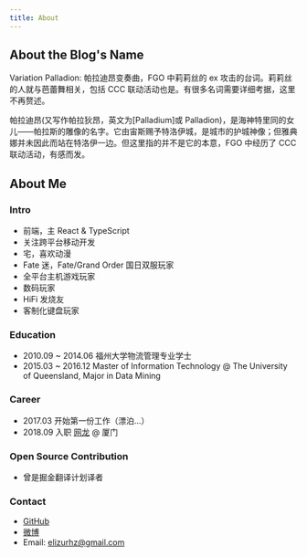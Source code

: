 ```yaml
---
title: About
---
```


## About the Blog's Name

Variation Palladion: 帕拉迪昂变奏曲，FGO 中莉莉丝的 ex 攻击的台词。莉莉丝的人就与芭蕾舞相关，包括 CCC 联动活动也是。有很多名词需要详细考据，这里不再赘述。

帕拉迪昂(又写作帕拉狄昂，英文为[Palladium]或 Palladion)，是海神特里同的女儿——帕拉斯的雕像的名字。它由宙斯赐予特洛伊城，是城市的护城神像；但雅典娜并未因此而站在特洛伊一边。但这里指的并不是它的本意，FGO 中经历了 CCC 联动活动，有感而发。

## About Me

### Intro

- 前端，主 React & TypeScript
- 关注跨平台移动开发
- 宅，喜欢动漫
- Fate 迷，Fate/Grand Order 国日双服玩家
- 全平台主机游戏玩家
- 数码玩家
- HiFi 发烧友
- 客制化键盘玩家

### Education

- 2010.09 ~ 2014.06 福州大学物流管理专业学士
- 2015.03 ~ 2016.12 Master of Information Technology @ The University of Queensland, Major in Data Mining

### Career

- 2017.03 开始第一份工作（漂泊...）
- 2018.09 入职 [网龙](http://www.nd.com.cn) @ 厦门

### Open Source Contribution

- 曾是掘金翻译计划译者

### Contact

- [GitHub](https://github.com/ElizurHz)
- [微博](https://weibo.com/1955273297)
- Email: elizurhz@gmail.com
